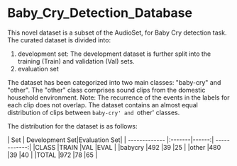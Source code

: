 # Baby_Cry_Detection_Database

This novel dataset is a subset of the AudioSet, for Baby Cry detection task.
The curated dataset is divided into:
1. development set:
   The development dataset is further split into the training (Train) and validation (Val) sets. 
3. evaluation set

The dataset has been categorized into two main classes: "baby-cry" and "other". 
The "other" class comprises sound clips from the domestic household environment. 
Note:
    The recurrence of the events in the labels for each clip does not overlap. 
    The dataset contains an almost equal distribution of clips between `baby-cry' and `other' classes. 

The distribution for the dataset is as follows:

| Set           | Development Set|Evaluation Set|
| ------------- |:-------|------:| ------------:|
|CLASS          |TRAIN   |VAL    |EVAL          |
|babycry        |492     |39     |25            |
|other          |480     |39     |40            |
|TOTAL          |972     |78     |65            |
